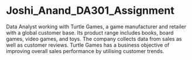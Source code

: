 # Joshi_Anand_DA301_Assignment
Data Analyst working with Turtle Games, a game manufacturer and retailer with a global customer base. Its product range includes books, board games, video games, and toys. The company collects data from sales as well as customer reviews. Turtle Games has a business objective of improving overall sales performance by utilising customer trends.  
